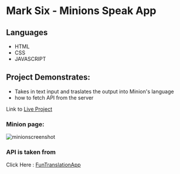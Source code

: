 # Mark Six - Minions Speak App
## Languages
* HTML
* CSS
* JAVASCRIPT

## Project Demonstrates:
* Takes in text input and traslates the output into Minion's language 
* how to fetch API from the server

Link to [Live Project]()

### Minion page:
 ![minionscreenshot](../mark6-banana-speak/screenshot/minion.png)

### API is taken from
Click Here : [FunTranslationApp](https://funtranslations.com/)